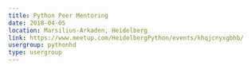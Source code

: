 ```yaml
---
title: Python Peer Mentoring
date: 2018-04-05
location: Marsilius-Arkaden, Heidelberg
link: https://www.meetup.com/HeidelbergPython/events/khqjcnyxgbhb/
usergroup: pythonhd
type: usergroup
---
```

